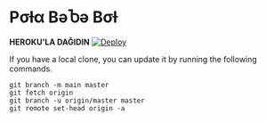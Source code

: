 # Pσƚα BəႦə Bσƚ


<b>HEROKU'LA DAĞIDIN</b>
[![Deploy](https://www.herokucdn.com/deploy/button.svg)](https://heroku.com/deploy?template=https://github.com/offlineflood/PotaBebe.git)


If you have a local clone, you can update it by running the following commands.

```
git branch -m main master
git fetch origin
git branch -u origin/master master
git remote set-head origin -a
```
